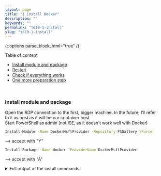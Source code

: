 ```yaml
---
layout: page
title: "1 Install Docker"
description: ""
keywords: ""
permalink: "td19-1-install"
slug: "td19-1-install"
---
```

{::options parse_block_html="true" /}

Table of content
- [Install module and package](#install-module-and-package)
- [Restart](#restart)
- [Check if everything works](#check-if-everything-works)
- [One more preparation step](#one-more-preparation-step)

&nbsp;<br />
### Install module and package
Open the RDP connection to the first, bigger machine. In the future, I'll refer to it as host as it will be our container host<br />
Start PowerShell as admin (not ISE, as it doesn't work well with Docker)  
```bash
Install-Module -Name DockerMsftProvider -Repository PSGallery -Force
```
--> accept with "Y"

```bash
Install-Package -Name docker -ProviderName DockerMsftProvider
```  
--> accept with "A"

<details><summary markdown="span">Full output of the install commands</summary>
```bash
PS C:\Users\Verwalter> Install-Module -Name DockerMsftProvider -Repository PSGallery -Force

NuGet provider is required to continue
PowerShellGet requires NuGet provider version '2.8.5.201' or newer to interact with NuGet-based repositories. The NuGet provider must be available in 'C:\Program Files\PackageManagement\ProviderAssemblies' or 'C:\Users\Verwalter\AppData\Local\PackageManagement\ProviderAssemblies'. You can also install the NuGet
provider by running 'Install-PackageProvider -Name NuGet -MinimumVersion 2.8.5.201 -Force'. Do you want PowerShellGet to install and import the NuGet provider now?
[Y] Yes  [N] No  [S] Suspend  [?] Help (default is "Y"): Y
PS C:\Users\Verwalter> Install-Package -Name docker -ProviderName DockerMsftProvider

The package(s) come(s) from a package source that is not marked as trusted.
Are you sure you want to install software from 'DockerDefault'?
[Y] Yes  [A] Yes to All  [N] No  [L] No to All  [S] Suspend  [?] Help (default is "N"): A
WARNING: A restart is required to enable the containers feature. Please restart your machine.

Name                           Version          Source           Summary
----                           -------          ------           -------
Docker                         19.03.4          DockerDefault    Contains Docker EE for use with Windows Server.
```
</details>

&nbsp;<br />

### Restart
Restart the computer to make everything work
```bash
Restart-Computer -Force
```  

&nbsp;<br />

### Check if everything works
After the restart has finished: Start PowerShell as admin and check if the install was successful
```bash
docker version
```

<details><summary markdown="span">Full output of the version command</summary>
```bash
PS C:\Users\Verwalter> docker version
Client: Docker Engine - Enterprise
 Version:           19.03.4
 API version:       1.40
 Go version:        go1.12.10
 Git commit:        9e27c76fe0
 Built:             10/17/2019 23:42:50
 OS/Arch:           windows/amd64
 Experimental:      false

Server: Docker Engine - Enterprise
 Engine:
  Version:          19.03.4
  API version:      1.40 (minimum version 1.24)
  Go version:       go1.12.10
  Git commit:       9e27c76fe0
  Built:            10/17/2019 23:41:23
  OS/Arch:          windows/amd64
  Experimental:     false
```
</details>
&nbsp;<br />
Now we run a sample container to make sure everything works. This will pull and run the image
```bash
docker run hello-world:nanoserver
```
<details><summary markdown="span">Full output of the sample command</summary>
```bash
PS C:\Users\Verwalter> docker run hello-world:nanoserver
Unable to find image 'hello-world:nanoserver' locally
nanoserver: Pulling from library/hello-world
9ff41eda0887: Pull complete
e34b597d4d9c: Pull complete
d2708320a311: Pull complete
Digest: sha256:6923ba909bd4b9b8ee22e434a8353a77ceafb6a5dfa24cde98ec8e5371e25588
Status: Downloaded newer image for hello-world:nanoserver

Hello from Docker!
This message shows that your installation appears to be working correctly.

To generate this message, Docker took the following steps:
 1. The Docker client contacted the Docker daemon.
 2. The Docker daemon pulled the "hello-world" image from the Docker Hub.
    (windows-amd64, nanoserver-1809)
 3. The Docker daemon created a new container from that image which runs the
    executable that produces the output you are currently reading.
 4. The Docker daemon streamed that output to the Docker client, which sent it
    to your terminal.

To try something more ambitious, you can run a Windows Server container with:
 PS C:\> docker run -it mcr.microsoft.com/windows/servercore powershell

Share images, automate workflows, and more with a free Docker ID:
 https://hub.docker.com/

For more examples and ideas, visit:
 https://docs.docker.com/get-started/
```
</details>
&nbsp;<br />
### One more preparation step
To be quicker for the next samples, please download the script from [here](/techdays19-pullall.bat) and run it as this will pull all necessary images and we don't need to wait for the downloads!

{::options parse_block_html="false" /}
